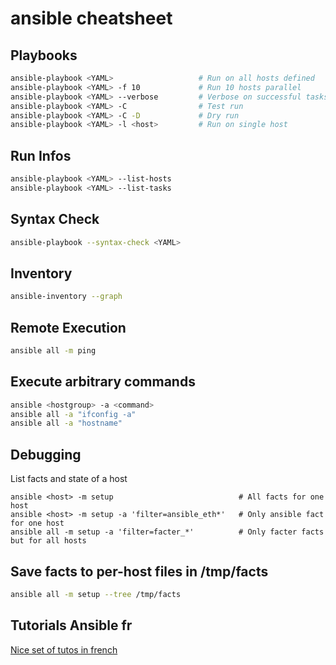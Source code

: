# ansible cheatsheet
## Playbooks
```sh
ansible-playbook <YAML>                   # Run on all hosts defined
ansible-playbook <YAML> -f 10             # Run 10 hosts parallel
ansible-playbook <YAML> --verbose         # Verbose on successful tasks
ansible-playbook <YAML> -C                # Test run
ansible-playbook <YAML> -C -D             # Dry run
ansible-playbook <YAML> -l <host>         # Run on single host
```
## Run Infos
```sh
ansible-playbook <YAML> --list-hosts
ansible-playbook <YAML> --list-tasks
```

## Syntax Check
```sh
ansible-playbook --syntax-check <YAML>
```

## Inventory 
```sh
ansible-inventory --graph
```

## Remote Execution
```sh
ansible all -m ping
```

## Execute arbitrary commands
```sh
ansible <hostgroup> -a <command>
ansible all -a "ifconfig -a"
ansible all -a "hostname"
```

## Debugging
List facts and state of a host
```
ansible <host> -m setup                            # All facts for one host
ansible <host> -m setup -a 'filter=ansible_eth*'   # Only ansible fact for one host
ansible all -m setup -a 'filter=facter_*'          # Only facter facts but for all hosts
```

## Save facts to per-host files in /tmp/facts
```sh
ansible all -m setup --tree /tmp/facts
```

## Tutorials Ansible fr
[Nice set of tutos in french](https://gitlab.com/xavki/presentation-ansible-fr)
